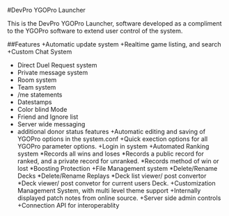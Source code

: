 #DevPro YGOPro Launcher

This is the DevPro YGOPro Launcher, software developed as a compliment to the YGOPro software to extend user control of the system. 

##Features
+Automatic update system
+Realtime game listing, and search
+Custom Chat System
  * Direct Duel Request system
  * Private message system
  * Room system
  * Team system
  * /me statements
  * Datestamps
  * Color blind Mode
  * Friend and Ignore list
  * Server wide messaging
  * additional donor status features
+Automatic editing and saving of YGOPro options in the system.conf
+Quick exection options for all YGOPro parameter options.
+Login in system
+Automated Ranking system
  *Records all wins and loses
  *Records a public record for ranked, and a private record for unranked.
  *Records method of win or lost
  *Boosting Protection
+File Management system
  *Delete/Rename Decks
  *Delete/Rename Replays
  *Deck list viewer/ post convertor
  *Deck viewer/ post convetor for current users Deck.
+Customization Management System, with multi level theme support
+Internally displayed patch notes from online source.
+Server side admin controls
+Connection API for interoperablity

